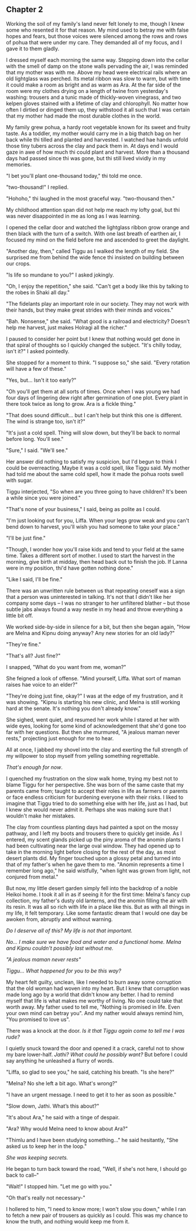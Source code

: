 ## Chapter 2

Working the soil of my family's land never felt lonely to me, though I knew some who resented it for that reason. My mind used to betray me with false hopes and fears, but those voices were silenced among the rows and rows of pohua that were under my care. They demanded all of my focus, and I gave it to them gladly.

I dressed myself each morning the same way. Stepping down into the cellar with the smell of damp on the stone walls pervading the air, I was reminded that my mother was with me. Above my head were electrical rails where an old lightglass was perched. Its metal ribbon was slow to warm, but with time it could make a room as bright and as warm as Ara. At the far side of the room were my clothes drying on a length of twine from yesterday's washing: trousers and a tunic made of thickly-woven vinegrass, and two kelpen gloves stained with a lifetime of clay and chlorophyll. No matter how often I dirtied or dinged them up, they withstood it all such that I was certain that my mother had made the most durable clothes in the world.

My family grew pohua, a hardy root vegetable known for its sweet and fruity taste. As a toddler, my mother would carry me in a big thatch bag on her back while thi tilled and planted and harvested. I watched hae hands unfold those tiny tubers across the clay and pack them in. At days end I would gaze in awe of how much thi could plant and harvest. More than a thousand days had passed since thi was gone, but thi still lived vividly in my memories.

"I bet you'll plant one-thousand today," thi told me once.

"two-thousand!" I replied.

"Hohoho," thi laughed in the most graceful way. "two-thousand then."

My childhood attention span did not help me reach my lofty goal, but thi was never disappointed in me as long as I was learning.

I opened the cellar door and watched the lightglass ribbon grow orange and then black with the turn of a switch. With one last breath of earthen air, I focused my mind on the field before me and ascended to greet the daylight.

"Another day, then," called Tiggu as I walked the length of my field. She surprised me from behind the wide fence thi insisted on building between our crops.

"Is life so mundane to you?" I asked jokingly.

"Oh, I enjoy the repetition," she said. "Can't get a body like this by talking to the robes in Shaki all day."

"The fidelants play an important role in our society. They may not work with their hands, but they make great strides with their minds and voices."

"Bah. Nonsense," she said. "What good is a railroad and electricity? Doesn't help me harvest, just makes Holragi all the richer."

I paused to consider her point but I knew that nothing would get done in that spiral of thoughts so I quickly changed the subject. "It's chilly today, isn't it?" I asked pointedly.

She stopped for a moment to think. "I suppose so," she said. "Every rotation will have a few of these."

"Yes, but... Isn't it too early?"

"Oh you'll get them at all sorts of times. Once when I was young we had four days of lingering dew right after germination of one plot. Every plant in there took twice as long to grow. Ara is a fickle thing."

"That does sound difficult... but I can't help but think this one is different. The wind is strange too, isn't it?"

"It's just a cold spell. Thing will slow down, but they'll be back to normal before long. You'll see."

"Sure," I said. "We'll see."

Her answer did nothing to satisfy my suspicion, but I'd begun to think I could be overreacting. Maybe it was a cold spell, like Tiggu said. My mother had told me about the same cold spell, how it made the pohua roots swell with sugar.

Tiggu interjected, "So when are you three going to have children? It's been a while since you were joined."

"That's none of your business," I said, being as polite as I could.

"I'm just looking out for you, Liffa. When your legs grow weak and you can't bend down to harvest, you'll wish you had someone to take your place."

"I'll be just fine."

"Though, I wonder how you'll raise kids and tend to your field at the same time. Takes a different sort of mother. I used to start the harvest in the morning, give birth at midday, then head back out to finish the job. If Lanna were in my position, thi'd have gotten nothing done."

"Like I said, I'll be fine."

There was an unwritten rule between us that repeating oneself was a sign that a person was uninterested in talking. It's not that I didn't like her company some days – I was no stranger to her unfiltered blather – but those subtle jabs always found a way nestle in my head and throw everything a little bit off.

We worked side-by-side in silence for a bit, but then she began again, "How are Melna and Kipnu doing anyway? Any new stories for an old lady?"

"They're fine."

"That's all? Just fine?"

I snapped, "What do you want from me, woman?"

She feigned a look of offense. "Mind yourself, Liffa. What sort of maman raises hae voice to an elder?"

"They're doing just fine, okay?" I was at the edge of my frustration, and it was showing. "Kipnu is starting his new clinic, and Melna is still working hard at the senate. It's nothing you don't already know."

She sighed, went quiet, and resumed her work while I stared at her with wide eyes, looking for some kind of acknowledgement that she'd gone too far with her questions. But then she murmured, "A jealous maman never rests," projecting just enough for me to hear.

All at once, I jabbed my shovel into the clay and exerting the full strength of my willpower to stop myself from yelling something regrettable.

_That's enough for now_.

I quenched my frustration on the slow walk home, trying my best not to blame Tiggu for her perspective. She was born of the same caste that my parents came from; taught to accept their roles in life as farmers or parents or face endless criticism for burdening everyone with their risks. I liked to imagine that Tiggu tried to do something else with her life, just as I had, but I knew she would never admit it. Perhaps she was making sure that I wouldn't make her mistakes.

The clay from countless planting days had painted a spot on the mossy pathway, and I left my boots and trousers there to quickly get inside. As I entered, my scent glands picked up the piny aroma of the anomin plants I had been cultivating near the large oval window. They had opened up to take in the morning light before closing for the rest of the day, as most desert plants did. My finger touched upon a glossy petal and turned into that of my father's when he gave them to me. "Anomin represents a time I remember long ago," he said wistfully, "when light was grown from light, not conjured from metal."

But now, my little desert garden simply fell into the backdrop of a noble Heikoi home. I took it all in as if seeing it for the first time: Melna's fancy cup collection, my father's dusty old lanterns, and the anomin filling the air with its resin. It was all so rich with life in a place like this. But as with all things in my life, it felt temporary. Like some fantastic dream that I would one day be awoken from, abruptly and without warning.

_Do I deserve all of this? My life is not that important._

_No... I make sure we have food and water and a functional home. Melna and Kipnu couldn't possibly last without me._

_"A jealous maman never rests"_

_Tiggu... What happened for you to be this way?_

My heart felt guilty, unclean, like I needed to burn away some corruption that the old woman had woven into my heart. But I knew that corruption was made long ago by a world that didn't know any better. I had to remind myself that life is what makes me worthy of living. No one could take that worth away. My father used to tell me, "Nothing is promised in life. Even your own mind can betray you". And my nather would always remind him, "You promised to love us".

There was a knock at the door. _Is it that Tiggu again come to tell me I was rude?_

I quietly snuck toward the door and opened it a crack, careful not to show my bare lower-half. _Jathi? What could he possibly want?_ But before I could say anything he unleashed a flurry of words.

"Liffa, so glad to see you," he said, catching his breath. "Is she here?"

"Melna? No she left a bit ago. What's wrong?"

"I have an urgent message. I need to get it to her as soon as possible."

"Slow down, Jathi. What’s this about?"

"It's about Ara," he said with a tinge of despair.

"Ara? Why would Melna need to know about Ara?"

"Thimlu and I have been studying something..." he said hesitantly, "She asked us to keep her in the loop."

_She was keeping secrets._

He began to turn back toward the road, "Well, if she's not here, I should go back to call–"

"Wait!" I stopped him. "Let me go with you."

"Oh that's really not necessary-"

I hollered to him, "I need to know more; I won't slow you down," while I ran to fetch a new pair of trousers as quickly as I could. This was my chance to know the truth, and nothing would keep me from it.

